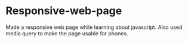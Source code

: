 # Responsive-web-page
Made a responsive web page while learning about javascript. Also used media query to make the page usable for phones.
